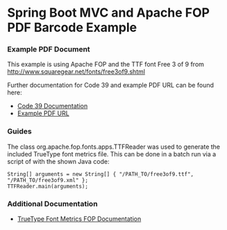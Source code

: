 # Spring Boot MVC and Apache FOP PDF Barcode Example

### Example PDF Document
This example is using Apache FOP and the TTF font Free 3 of 9 from http://www.squaregear.net/fonts/free3of9.shtml 

Further documentation for Code 39 and example PDF URL can be found here:

* [Code 39 Documentation ](https://en.wikipedia.org/wiki/Code_39)
* [Example PDF URL](http://localhost:8080/getPdf)

### Guides
The class org.apache.fop.fonts.apps.TTFReader was used to generate the included TrueType font metrics file. This can be done in a batch run via a script of with the shown Java code:

```
String[] arguments = new String[] { "/PATH_TO/free3of9.ttf", "/PATH_TO/free3of9.xml" };
TTFReader.main(arguments);
```

### Additional Documentation
* [TrueType Font Metrics FOP Documentation ](https://xmlgraphics.apache.org/fop/0.95/fonts.html#truetype-metrics)

